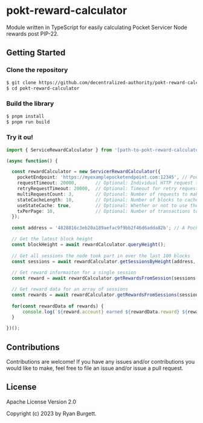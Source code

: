 # pokt-reward-calculator
Module written in TypeScript for easily calculating Pocket Servicer Node rewards post PIP-22.

## Getting Started

### Clone the repository
```bash
$ git clone https://github.com/decentralized-authority/pokt-reward-calculator.git
$ cd pokt-reward-calculator
```

### Build the library
```bash
$ pnpm install
$ pnpm run build
```

### Try it ou!

```ts
import { ServiceRewardCalculator } from '[path-to-pokt-reward-calculator]/lib';

(async function() {

  const rewardCalculator = new ServicerRewardCalculator({
    pocketEndpoint: 'https://myexamplepocketendpoint.com:12345', // Pocket RPC endpoint
    requestTimeout: 20000,       // Optional: Individual HTTP request timeout. default: 20000
    retryRequestTimeout: 20000,  // Optional: Timeout for retry requests after a failed request. default: 20000
    multiRequestCount: 3,        // Optional: Number of requests to make in case of bad responses. default: 3
    stateCacheLength: 10,        // Optional: Number of blocks to cache state for. default: 10
    useStateCache: true,         // Optional: Whether or not to use the state cache. default: true 
    txPerPage: 10,               // Optional: Number of transactions to request per page. default: 10
  });
  
  const address = '4828816c3eb20a189aefac9f9bb2f46d6adda82b'; // A Pocket Servicer Address

  // Get the latest block height
  const blockHeight = await rewardCalculator.queryHeight();
 
  // Get all sessions the node took part in over the last 100 blocks
  const sessions = await rewardCalculator.getSessionsByHeight(address, blockHeight - 100);
  
  // Get reward informaiton for a single session
  const reward = await rewardCalculator.getRewardsFromSession(sessions[0]);

  // Get reward data for an array of sessions
  const rewards = await rewardCalculator.getRewardsFromSessions(sessions);
  
  for(const rewardData of rewards) {
      console.log(`${reward.account} earned ${rewardData.reward} ${rewardData.denom} for ${rewardData.relays} relays in an ${rewardData.chain} session starting at block ${rewardData.sessionHeight}.`);
  }

})();
```

## Contributions
Contributions are welcome! If you have any issues and/or contributions you would like to make, feel free to file an issue and/or issue a pull request.

## License
Apache License Version 2.0

Copyright (c) 2023 by Ryan Burgett.

